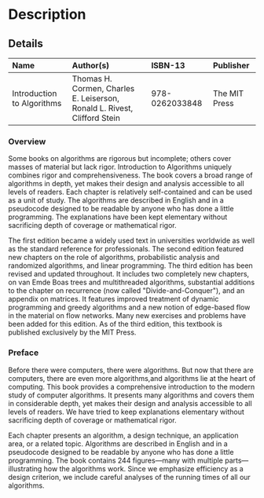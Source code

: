 # Description

## Details

| Name | Author(s) | ISBN-13 | Publisher |
| :--- | :--- | :--- | :--- |
|  Introduction to Algorithms | Thomas H. Cormen, Charles E. Leiserson, Ronald L. Rivest, Clifford Stein | 978-0262033848 | The MIT Press |

### Overview

Some books on algorithms are rigorous but incomplete; others cover masses of material but lack rigor. Introduction to Algorithms uniquely combines rigor and comprehensiveness. The book covers a broad range of algorithms in depth, yet makes their design and analysis accessible to all levels of readers. Each chapter is relatively self-contained and can be used as a unit of study. The algorithms are described in English and in a pseudocode designed to be readable by anyone who has done a little programming. The explanations have been kept elementary without sacrificing depth of coverage or mathematical rigor.

The first edition became a widely used text in universities worldwide as well as the standard reference for professionals. The second edition featured new chapters on the role of algorithms, probabilistic analysis and randomized algorithms, and linear programming. The third edition has been revised and updated throughout. It includes two completely new chapters, on van Emde Boas trees and multithreaded algorithms, substantial additions to the chapter on recurrence (now called "Divide-and-Conquer"), and an appendix on matrices. It features improved treatment of dynamic programming and greedy algorithms and a new notion of edge-based flow in the material on flow networks. Many new exercises and problems have been added for this edition. As of the third edition, this textbook is published exclusively by the MIT Press.

### Preface

Before there were computers, there were algorithms. But now that there are computers, there are even more algorithms,and algorithms lie at the heart of computing. This book provides a comprehensive introduction to the modern study of computer algorithms. It presents many algorithms and covers them in considerable depth, yet makes their design and analysis accessible to all levels of readers. We have tried to keep explanations elementary without sacrificing depth of coverage or mathematical rigor.

Each chapter presents an algorithm, a design technique, an application area, or a related topic. Algorithms are described in English and in a pseudocode designed to be readable by anyone who has done a little programming. The book contains 244 figures—many with multiple parts—illustrating how the algorithms work. Since we emphasize efficiency as a design criterion, we include careful analyses of the running times of all our algorithms.